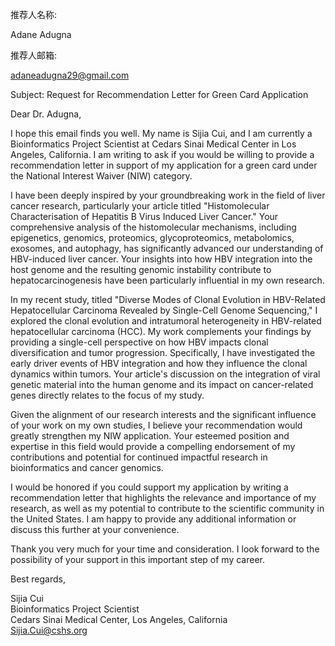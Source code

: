 
推荐人名称:

Adane Adugna

推荐人邮箱:

adaneadugna29@gmail.com

Subject: Request for Recommendation Letter for Green Card Application

Dear Dr. Adugna,

I hope this email finds you well. My name is Sijia Cui, and I am currently a Bioinformatics Project Scientist at Cedars Sinai Medical Center in Los Angeles, California. I am writing to ask if you would be willing to provide a recommendation letter in support of my application for a green card under the National Interest Waiver (NIW) category.

I have been deeply inspired by your groundbreaking work in the field of liver cancer research, particularly your article titled "Histomolecular Characterisation of Hepatitis B Virus Induced Liver Cancer." Your comprehensive analysis of the histomolecular mechanisms, including epigenetics, genomics, proteomics, glycoproteomics, metabolomics, exosomes, and autophagy, has significantly advanced our understanding of HBV-induced liver cancer. Your insights into how HBV integration into the host genome and the resulting genomic instability contribute to hepatocarcinogenesis have been particularly influential in my own research.

In my recent study, titled "Diverse Modes of Clonal Evolution in HBV-Related Hepatocellular Carcinoma Revealed by Single-Cell Genome Sequencing," I explored the clonal evolution and intratumoral heterogeneity in HBV-related hepatocellular carcinoma (HCC). My work complements your findings by providing a single-cell perspective on how HBV impacts clonal diversification and tumor progression. Specifically, I have investigated the early driver events of HBV integration and how they influence the clonal dynamics within tumors. Your article's discussion on the integration of viral genetic material into the human genome and its impact on cancer-related genes directly relates to the focus of my study.

Given the alignment of our research interests and the significant influence of your work on my own studies, I believe your recommendation would greatly strengthen my NIW application. Your esteemed position and expertise in this field would provide a compelling endorsement of my contributions and potential for continued impactful research in bioinformatics and cancer genomics.

I would be honored if you could support my application by writing a recommendation letter that highlights the relevance and importance of my research, as well as my potential to contribute to the scientific community in the United States. I am happy to provide any additional information or discuss this further at your convenience.

Thank you very much for your time and consideration. I look forward to the possibility of your support in this important step of my career.

Best regards,

Sijia Cui  
Bioinformatics Project Scientist  
Cedars Sinai Medical Center, Los Angeles, California  
Sijia.Cui@cshs.org